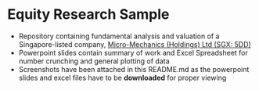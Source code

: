 # Equity Research Sample
* Repository containing fundamental analysis and valuation of a Singapore-listed company, [Micro-Mechanics (Holdings) Ltd (SGX: 5DD)](https://sg.finance.yahoo.com/quote/5dd.si/)
* Powerpoint slides contain summary of work and Excel Spreadsheet for number crunching and general plotting of data
* Screenshots have been attached in this README.md as the powerpoint slides and excel files have to be **downloaded** for proper viewing
